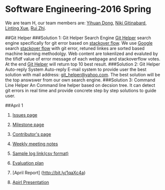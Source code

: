 # Software Engineering-2016 Spring
We are team H, our team members are: [Yihuan Dong](https://github.com/YihuanDong), [Niki Gitinabard](https://github.com/nikign), [Linting Xue](https://github.com/lintingting), [Rui Zhi](https://github.com/boyzhirui).


##Git Helper
###Solution 1: Git Helper Search Engine
 [Git Helper](http://git-helper-2016.appspot.com/) search engine specifically for git error based on [stackover flow](http://stackoverflow.com/). We use [Google](https://www.google.com/) search [stackover flow](http://stackoverflow.com/) with git error, retuned linkes are sorted based machine learning methodolgy. Web content are tokenlized and evaluted by the tifidf value of error message of each webpage and stackoverflow votes. At the end [Git Helper](http://git-helper-2016.appspot.com/) will return top 10 best result.
###Solution 2: Git Helper Auto-reply System 
Auto-reply E-mail system to provide user the best solution with mail address: git_helper@yahoo.com. The best solution will be the top answswer from our own search engine. 
###Solution 3: Command Line Helper
An Command line helper based on decsion tree. It can detect git errors in real time and provide concrete step by step solutions to guide user. 

##April 1
      
  1. [Issues page](https://github.com/nikign/Git-Helper/issues)

  2. [Milestone page](https://github.com/nikign/Git-Helper/milestones)
  
  3. [Contributor's page](https://github.com/nikign/Git-Helper/graphs/contributors)
  
  4. [Weekly meeting notes](https://docs.google.com/document/d/1B0bfH9u6K8n0BKwULQ4N0RwhgxjLjaZ81rrlhxGOmp4/edit)
  
  5. [Sample log link(csv format)](https://github.com/nikign/Git-Helper/blob/master/git_helper/decision_tree/log.csv)
      
  6. [Evaluation plan](https://github.com/nikign/Git-Helper/issues/44)
 
  7. [April Report] (http://bit.ly/1qaXc4a)

  8. [Apirl Presentation](http://bit.ly/1MiWfRH)

